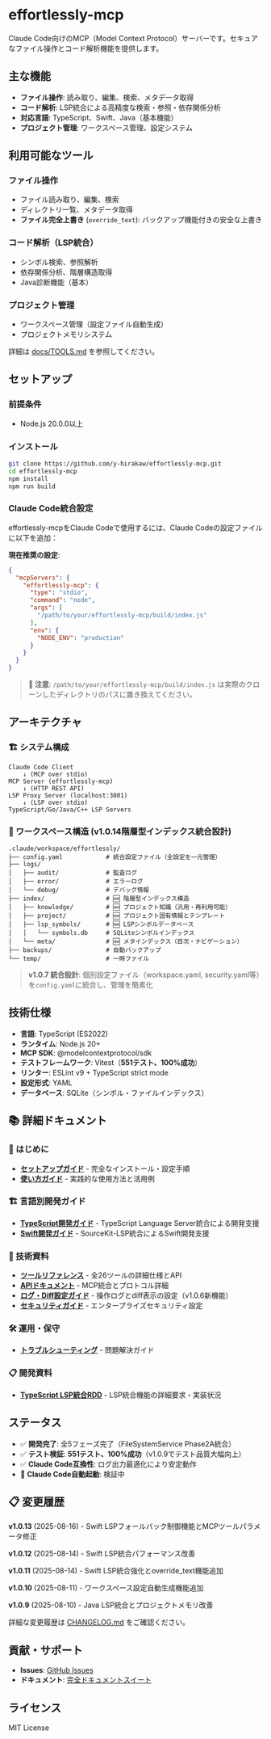 # effortlessly-mcp

Claude Code向けのMCP（Model Context Protocol）サーバーです。セキュアなファイル操作とコード解析機能を提供します。

## 主な機能

- **ファイル操作**: 読み取り、編集、検索、メタデータ取得
- **コード解析**: LSP統合による高精度な検索・参照・依存関係分析  
- **対応言語**: TypeScript、Swift、Java（基本機能）
- **プロジェクト管理**: ワークスペース管理、設定システム

## 利用可能なツール

### ファイル操作
- ファイル読み取り、編集、検索
- ディレクトリ一覧、メタデータ取得
- **ファイル完全上書き** (`override_text`): バックアップ機能付きの安全な上書き  

### コード解析（LSP統合）
- シンボル検索、参照解析
- 依存関係分析、階層構造取得
- Java診断機能（基本）

### プロジェクト管理
- ワークスペース管理（設定ファイル自動生成）
- プロジェクトメモリシステム

詳細は [docs/TOOLS.md](docs/TOOLS.md) を参照してください。

## セットアップ

### 前提条件
- Node.js 20.0.0以上

### インストール

```bash
git clone https://github.com/y-hirakaw/effortlessly-mcp.git
cd effortlessly-mcp
npm install
npm run build
```

### Claude Code統合設定

effortlessly-mcpをClaude Codeで使用するには、Claude Codeの設定ファイルに以下を追加：

**現在推奨の設定**:
```json
{
  "mcpServers": {
    "effortlessly-mcp": {
      "type": "stdio",
      "command": "node",
      "args": [
        "/path/to/your/effortlessly-mcp/build/index.js"
      ],
      "env": {
        "NODE_ENV": "production"
      }
    }
  }
}
```

> **📝 注意**: `/path/to/your/effortlessly-mcp/build/index.js` は実際のクローンしたディレクトリのパスに置き換えてください。

## アーキテクチャ

### 🏗️ システム構成

```
Claude Code Client
    ↓ (MCP over stdio)
MCP Server (effortlessly-mcp)
    ↓ (HTTP REST API)
LSP Proxy Server (localhost:3001)
    ↓ (LSP over stdio)
TypeScript/Go/Java/C++ LSP Servers
```

### 📁 ワークスペース構造 (v1.0.14階層型インデックス統合設計)

```
.claude/workspace/effortlessly/
├── config.yaml            # 統合設定ファイル（全設定を一元管理）
├── logs/
│   ├── audit/             # 監査ログ
│   ├── error/             # エラーログ
│   └── debug/             # デバッグ情報
├── index/                 # 🆕 階層型インデックス構造
│   ├── knowledge/         # 🆕 プロジェクト知識（汎用・再利用可能）
│   ├── project/           # 🆕 プロジェクト固有情報とテンプレート
│   ├── lsp_symbols/       # 🆕 LSPシンボルデータベース
│   │   └── symbols.db     # SQLiteシンボルインデックス
│   └── meta/              # 🆕 メタインデックス（目次・ナビゲーション）
├── backups/               # 自動バックアップ
└── temp/                  # 一時ファイル
```

> **v1.0.7 統合設計**: 個別設定ファイル（workspace.yaml, security.yaml等）を`config.yaml`に統合し、管理を簡素化

## 技術仕様

- **言語**: TypeScript (ES2022)
- **ランタイム**: Node.js 20+
- **MCP SDK**: @modelcontextprotocol/sdk
- **テストフレームワーク**: Vitest（**551テスト、100%成功**）
- **リンター**: ESLint v9 + TypeScript strict mode
- **設定形式**: YAML
- **データベース**: SQLite（シンボル・ファイルインデックス）

## 📚 詳細ドキュメント

### 🚀 はじめに
- **[セットアップガイド](docs/SETUP.md)** - 完全なインストール・設定手順
- **[使い方ガイド](docs/USAGE.md)** - 実践的な使用方法と活用例

### 🏗️ 言語別開発ガイド
- **[TypeScript開発ガイド](docs/TYPESCRIPT-GUIDE.md)** - TypeScript Language Server統合による開発支援
- **[Swift開発ガイド](docs/SWIFT-GUIDE.md)** - SourceKit-LSP統合によるSwift開発支援

### 📖 技術資料
- **[ツールリファレンス](docs/TOOLS.md)** - 全26ツールの詳細仕様とAPI
- **[APIドキュメント](docs/API.md)** - MCP統合とプロトコル詳細
- **[ログ・Diff設定ガイド](docs/LOGGING-CONFIGURATION.md)** - 操作ログとdiff表示の設定（v1.0.6新機能）
- **[セキュリティガイド](docs/SECURITY.md)** - エンタープライズセキュリティ設定

### 🛠️ 運用・保守
- **[トラブルシューティング](docs/TROUBLESHOOTING.md)** - 問題解決ガイド

### 📋 開発資料
- **[TypeScript LSP統合RDD](RDD_ts_lsp.md)** - LSP統合機能の詳細要求・実装状況

## ステータス

- ✅ **開発完了**: 全5フェーズ完了（FileSystemService Phase2A統合）
- ✅ **テスト検証**: **551テスト、100%成功**（v1.0.9でテスト品質大幅向上）
- ✅ **Claude Code互換性**: ログ出力最適化により安定動作
- 🧪 **Claude Code自動起動**: 検証中

## 📋 変更履歴

**v1.0.13** (2025-08-16) - Swift LSPフォールバック制御機能とMCPツールパラメータ修正

**v1.0.12** (2025-08-14) - Swift LSP統合パフォーマンス改善

**v1.0.11** (2025-08-14) - Swift LSP統合強化とoverride_text機能追加

**v1.0.10** (2025-08-11) - ワークスペース設定自動生成機能追加

**v1.0.9** (2025-08-10) - Java LSP統合とプロジェクトメモリ改善

詳細な変更履歴は [CHANGELOG.md](CHANGELOG.md) をご確認ください。

## 貢献・サポート

- **Issues**: [GitHub Issues](https://github.com/y-hirakaw/effortlessly-mcp/issues)
- **ドキュメント**: [完全ドキュメントスイート](docs/)

## ライセンス

MIT License
